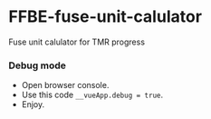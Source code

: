 # FFBE-fuse-unit-calulator

Fuse unit calulator for TMR progress

### Debug mode

- Open browser console.
- Use this code `__vueApp.debug = true`.
- Enjoy.
